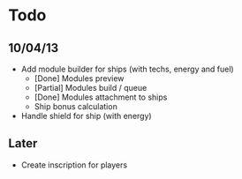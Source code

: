 # Todo

## 10/04/13 
* Add module builder for ships (with techs, energy and fuel)
   * [Done] Modules preview
   * [Partial] Modules build / queue
   * [Done] Modules attachment to ships
   * Ship bonus calculation
* Handle shield for ship (with energy)

## Later
* Create inscription for players
